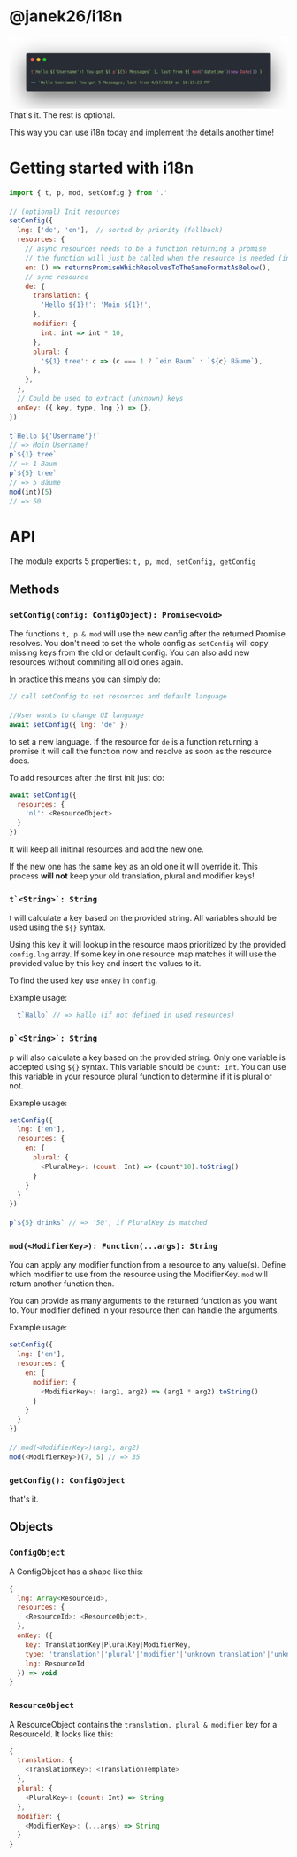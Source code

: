 @janek26/i18n
===
![Picture of a simple usecase](https://raw.githubusercontent.com/janek26/i18n/master/images/carbon.png "Simple usecase")
That's it. The rest is optional. 

This way you can use i18n today and implement the details another time!

# Getting started with i18n

```js
import { t, p, mod, setConfig } from '.'

// (optional) Init resources
setConfig({
  lng: ['de', 'en'],  // sorted by priority (fallback)
  resources: {
    // async resources needs to be a function returning a promise
    // the function will just be called when the resource is needed (in lng)
    en: () => returnsPromiseWhichResolvesToTheSameFormatAsBelow(),
    // sync resource
    de: {
      translation: {
        'Hello ${1}!': 'Moin ${1}!',
      },
      modifier: {
        int: int => int * 10,
      },
      plural: {
        '${1} tree': c => (c === 1 ? `ein Baum` : `${c} Bäume`),
      },
    },
  },
  // Could be used to extract (unknown) keys
  onKey: ({ key, type, lng }) => {}, 
})

t`Hello ${'Username'}!`
// => Moin Username!
p`${1} tree`
// => 1 Baum
p`${5} tree`
// => 5 Bäume
mod(int)(5)
// => 50
```

# API
The module exports 5 properties: `t, p, mod, setConfig, getConfig`
## Methods
### `setConfig(config: ConfigObject): Promise<void>`
The functions `t, p & mod` will use the new config after the returned Promise resolves.
You don't need to set the whole config as `setConfig` will copy missing keys from the old or default config. You can also add new resources without commiting all old ones again.

In practice this means you can simply do:
```js
// call setConfig to set resources and default language

//User wants to change UI language
await setConfig({ lng: 'de' })
```
to set a new language. If the resource for `de` is a function returning a promise it will call the function now and resolve as soon as the resource does.

To add resources after the first init just do:
```js
await setConfig({
  resources: {
    'nl': <ResourceObject>
  }
})
```
It will keep all initinal resources and add the new one. 

If the new one has the same key as an old one it will override it. This process **will not** keep your old translation, plural and modifier keys!

### `` t`<String>`: String ``
t will calculate a key based on the provided string. All variables should be used using the `${}` syntax.

Using this key it will lookup in the resource maps prioritized by the provided `config.lng` array. If some key in one resource map matches it will use the provided value by this key and insert the values to it.

To find the used key use `onKey` in `config`.

Example usage:
```js
  t`Hallo` // => Hallo (if not defined in used resources)
```

### `` p`<String>`: String ``
p will also calculate a key based on the provided string. Only one variable is accepted using `${}` syntax. This variable should be `count: Int`. You can use this variable in your resource plural function to determine if it is plural or not.

Example usage:
```js
setConfig({
  lng: ['en'],
  resources: {
    en: {
      plural: {
        <PluralKey>: (count: Int) => (count*10).toString()
      }
    }
  }
})

p`${5} drinks` // => '50', if PluralKey is matched
```

### `mod(<ModifierKey>): Function(...args): String`
You can apply any modifier function from a resource to any value(s). Define which modifier to use from the resource using the ModifierKey. `mod` will return another function then.

You can provide as many arguments to the returned function as you want to. Your modifier defined in your resource then can handle the arguments.

Example usage: 
```js
setConfig({
  lng: ['en'],
  resources: {
    en: {
      modifier: {
        <ModifierKey>: (arg1, arg2) => (arg1 * arg2).toString()
      }
    }
  }
})

// mod(<ModifierKey>)(arg1, arg2)
mod(<ModifierKey>)(7, 5) // => 35
```

### `getConfig(): ConfigObject`
that's it.
## Objects
### `ConfigObject`
A ConfigObject has a shape like this:
```js
{
  lng: Array<ResourceId>,
  resources: {
    <ResourceId>: <ResourceObject>,
  },
  onKey: ({
    key: TranslationKey|PluralKey|ModifierKey, 
    type: 'translation'|'plural'|'modifier'|'unknown_translation'|'unknown_plural'|'unknown_modifier', 
    lng: ResourceId
  }) => void
}
```

### `ResourceObject`
A ResourceObject contains the `translation, plural & modifier` key for a ResourceId. It looks like this:
```js
{
  translation: {
    <TranslationKey>: <TranslationTemplate>
  },
  plural: {
    <PluralKey>: (count: Int) => String
  },
  modifier: {
    <ModifierKey>: (...args) => String
  }
}
```